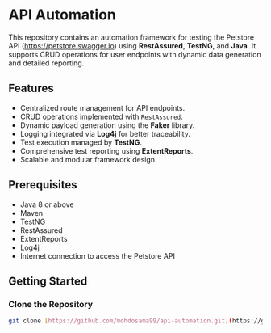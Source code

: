 # API Automation

This repository contains an automation framework for testing the Petstore API (https://petstore.swagger.io) using **RestAssured**, **TestNG**, and **Java**. It supports CRUD operations for user endpoints with dynamic data generation and detailed reporting.

## Features
- Centralized route management for API endpoints.
- CRUD operations implemented with `RestAssured`.
- Dynamic payload generation using the **Faker** library.
- Logging integrated via **Log4j** for better traceability.
- Test execution managed by **TestNG**.
- Comprehensive test reporting using **ExtentReports**.
- Scalable and modular framework design.

## Prerequisites
- Java 8 or above
- Maven
- TestNG
- RestAssured
- ExtentReports
- Log4j
- Internet connection to access the Petstore API

## Getting Started

### Clone the Repository
```bash
git clone [https://github.com/mohdosama99/api-automation.git](https://github.com/mohdosama99/api-automation.git)

